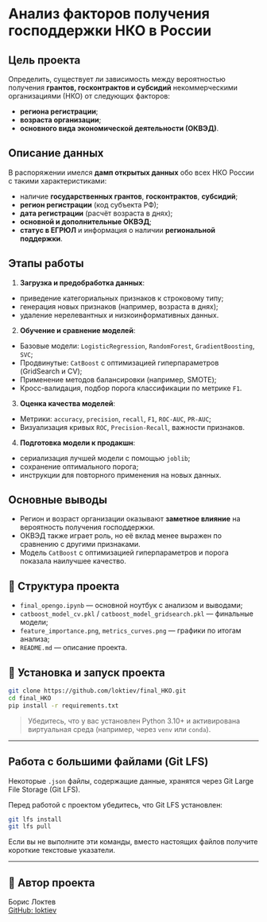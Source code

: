 # Анализ факторов получения господдержки НКО в России

##  Цель проекта

Определить, существует ли зависимость между вероятностью получения **грантов, госконтрактов и субсидий** некоммерческими организациями (НКО) от следующих факторов:

-  **региона регистрации**;
-  **возраста организации**;
-  **основного вида экономической деятельности (ОКВЭД)**.

##  Описание данных

В распоряжении имелся **дамп открытых данных** обо всех НКО России с такими характеристиками:

- наличие **государственных грантов**, **госконтрактов**, **субсидий**;
- **регион регистрации** (код субъекта РФ);
- **дата регистрации** (расчёт возраста в днях);
- **основной и дополнительные ОКВЭД**;
- **статус в ЕГРЮЛ** и информация о наличии **региональной поддержки**.

##  Этапы работы

1.  **Загрузка и предобработка данных**:
   - приведение категориальных признаков к строковому типу;
   - генерация новых признаков (например, возраста в днях);
   - удаление нерелевантных и низкоинформативных данных.

2.  **Обучение и сравнение моделей**:
   - Базовые модели: `LogisticRegression`, `RandomForest`, `GradientBoosting`, `SVC`;
   - Продвинутые: `CatBoost` с оптимизацией гиперпараметров (GridSearch и CV);
   - Применение методов балансировки (например, SMOTE);
   - Кросс-валидация, подбор порога классификации по метрике `F1`.

3.  **Оценка качества моделей**:
   - Метрики: `accuracy`, `precision`, `recall`, `F1`, `ROC-AUC`, `PR-AUC`;
   - Визуализация кривых `ROC`, `Precision-Recall`, важности признаков.

4.  **Подготовка модели к продакшн**:
   - сериализация лучшей модели с помощью `joblib`;
   - сохранение оптимального порога;
   - инструкции для повторного применения на новых данных.

##  Основные выводы

- Регион и возраст организации оказывают **заметное влияние** на вероятность получения господдержки.
- ОКВЭД также играет роль, но её вклад менее выражен по сравнению с другими признаками.
- Модель `CatBoost` с оптимизацией гиперпараметров и порога показала наилучшее качество.

## 📁 Структура проекта

- `final_opengo.ipynb` — основной ноутбук с анализом и выводами;
- `catboost_model_cv.pkl` / `catboost_model_gridsearch.pkl` — финальные модели;
- `feature_importance.png`, `metrics_curves.png` — графики по итогам анализа;
- `README.md` — описание проекта.

## 🔧 Установка и запуск проекта

```bash
git clone https://github.com/loktiev/final_HKO.git
cd final_HKO
pip install -r requirements.txt
```

> Убедитесь, что у вас установлен Python 3.10+ и активирована виртуальная среда (например, через `venv` или `conda`).

---

## Работа с большими файлами (Git LFS)

Некоторые `.json` файлы, содержащие данные, хранятся через Git Large File Storage (Git LFS).

Перед работой с проектом убедитесь, что Git LFS установлен:

```bash
git lfs install
git lfs pull
```

Если вы не выполните эти команды, вместо настоящих файлов получите короткие текстовые указатели.

---

## 👤 Автор проекта

Борис Локтев  
[GitHub: loktiev](https://github.com/loktiev)